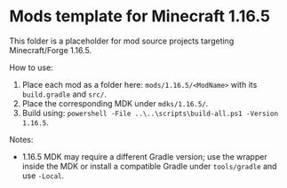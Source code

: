 # Mods template for Minecraft 1.16.5

This folder is a placeholder for mod source projects targeting Minecraft/Forge 1.16.5.

How to use:
1. Place each mod as a folder here: `mods/1.16.5/<ModName>` with its `build.gradle` and `src/`.
2. Place the corresponding MDK under `mdks/1.16.5/`.
3. Build using: `powershell -File ..\..\scripts\build-all.ps1 -Version 1.16.5`.

Notes:
- 1.16.5 MDK may require a different Gradle version; use the wrapper inside the MDK or install a compatible Gradle under `tools/gradle` and use `-Local`.
